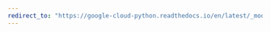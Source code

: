 ```yaml
---
redirect_to: "https://google-cloud-python.readthedocs.io/en/latest/_modules/google/cloud/bigquery/dataset.html"
---
```

